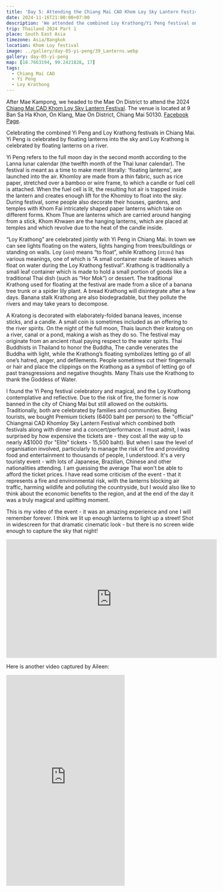 ```yaml
---
title: 'Day 5: Attending the Chiang Mai CAD Khom Loy Sky Lantern Festival'
date: 2024-11-16T21:00:00+07:00
description: 'We attended the combined Loy Krathong/Yi Peng festival on the outskirts of Chiang Mai.'
trip: Thailand 2024 Part 1
place: South East Asia
timezone: Asia/Bangkok
location: Khom Loy festival
image: ../gallery/day-05-yi-peng/39_Lanterns.webp
gallery: day-05-yi-peng
map: [18.7663194, 99.2421828, 17]
tags:
  - Chiang Mai CAD
  - Yi Peng
  - Loy Krathong
---
```


After Mae Kampong, we headed to the Mae On District to attend the 2024 [Chiang Mai CAD Khom Loy Sky Lantern Festival](https://yipengchiangmailanternfestival.com). The venue is located at 9 Ban Sa Ha Khon, On Klang, Mae On District, Chiang Mai 50130. [Facebook Page](https://www.facebook.com/cmCADFestival).

Celebrating the combined Yi Peng and Loy Krathong festivals in Chiang Mai. Yi Peng is celebrated by floating lanterns into the sky and Loy Krathong is celebrated by floating lanterns on a river.

Yi Peng refers to the full moon day in the second month according to the Lanna lunar calendar (the twelfth month of the Thai lunar calendar). The festival is meant as a time to make merit literally: ‘floating lanterns’, are launched into the air. Khomloy are made from a thin fabric, such as rice paper, stretched over a bamboo or wire frame, to which a candle or fuel cell is attached. When the fuel cell is lit, the resulting hot air is trapped inside the lantern and creates enough lift for the Khomloy to float into the sky. During festival, some people also decorate their houses, gardens, and temples with Khom Fai intricately shaped paper lanterns which take on different forms. Khom Thue are lanterns which are carried around hanging from a stick, Khom Khwaen are the hanging lanterns, which are placed at temples and which revolve due to the heat of the candle inside.

“Loy Krathong” are celebrated jointly with Yi Peng in Chiang Mai. In town we can see lights floating on the waters, lights hanging from trees/buildings or standing on walls. Loy (ลอย) means “to float”, while Krathong (กระทง) has various meanings, one of which is “A small container made of leaves which float on water during the Loy Krathong festival”. Krathong is traditionally a small leaf container which is made to hold a small portion of goods like a traditional Thai dish (such as “Hor Mok”) or dessert. The traditional Krathong used for floating at the festival are made from a slice of a banana tree trunk or a spider lily plant. A bread Krathong will disintegrate after a few days. Banana stalk Krathong are also biodegradable, but they pollute the rivers and may take years to decompose.

A Kratong is decorated with elaborately-folded banana leaves, incense sticks, and a candle. A small coin is sometimes included as an offering to the river spirits. On the night of the full moon, Thais launch their kratong on a river, canal or a pond, making a wish as they do so. The festival may originate from an ancient ritual paying respect to the water spirits. Thai Buddhists in Thailand to honor the Buddha, The candle venerates the Buddha with light, while the Krathong’s floating symbolizes letting go of all one’s hatred, anger, and defilements. People sometimes cut their fingernails or hair and place the clippings on the Krathong as a symbol of letting go of past transgressions and negative thoughts. Many Thais use the Krathong to thank the Goddess of Water.

I found the Yi Peng festival celebratory and magical, and the Loy Krathong contemplative and reflective. Due to the risk of fire, the former is now banned in the city of Chiang Mai but still allowed on the outskirts. Traditionally, both are celebrated by families and communities. Being tourists, we bought Premium tickets (6400 baht per person) to the "official" Chiangmai CAD Khomloy Sky Lantern Festival which combined both festivals along with dinner and a concert/performance. I must admit, I was surprised by how expensive the tickets are - they cost all the way up to nearly A$1000 (for "Elite" tickets - 15,500 baht). But when I saw the level of organisation involved, particularly to manage the risk of fire and providing food and entertainment to thousands of people, I understood. It's a very touristy event - with lots of Japanese, Brazilian, Chinese and other nationalities attending. I am guessing the average Thai won't be able to afford the ticket prices. I have read some criticism of the event - that it represents a fire and environmental risk, with the lanterns blocking air traffic, harming wildlife and polluting the countryside, but I would also like to think about the economic benefits to the region, and at the end of the day it was a truly magical and uplifting moment.

This is my video of the event - it was an amazing experience and one I will remember forever. I think we lit up enough lanterns to light up a street! Shot in widescreen for that dramatic cinematic look - but there is no screen wide enough to capture the sky that night!

<iframe width="560" height="315" src="https://www.youtube.com/embed/rAlcZfLIYC4?si=fJY_Ln_9x3BlTZzt" title="YouTube video player" frameborder="0" allow="accelerometer; autoplay; clipboard-write; encrypted-media; gyroscope; picture-in-picture; web-share" referrerpolicy="strict-origin-when-cross-origin" allowfullscreen></iframe>

Here is another video captured by Aileen:

<iframe width="315" height="560"
src="https://www.youtube.com/embed/shorts/V7fmSmmzadw"
title="YouTube video player" frameborder="0"
allow="accelerometer; autoplay; clipboard-write; encrypted-media;
gyroscope; picture-in-picture;
web-share"
allowfullscreen>
</iframe>
